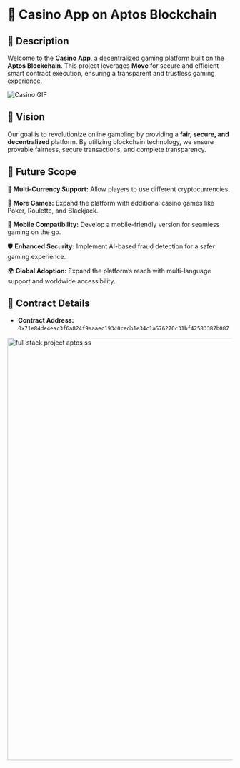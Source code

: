 # 🎰 Casino App on Aptos Blockchain

## 📜 Description
Welcome to the **Casino App**, a decentralized gaming platform built on the **Aptos Blockchain**. This project leverages **Move** for secure and efficient smart contract execution, ensuring a transparent and trustless gaming experience.

![Casino GIF](https://media.giphy.com/media/xT9IgG50Fb7Mi0prBC/giphy.gif)

## 🎯 Vision
Our goal is to revolutionize online gambling by providing a **fair, secure, and decentralized** platform. By utilizing blockchain technology, we ensure provable fairness, secure transactions, and complete transparency.

## 🔮 Future Scope
🚀 **Multi-Currency Support:** Allow players to use different cryptocurrencies.

🎲 **More Games:** Expand the platform with additional casino games like Poker, Roulette, and Blackjack.

📱 **Mobile Compatibility:** Develop a mobile-friendly version for seamless gaming on the go.

🛡 **Enhanced Security:** Implement AI-based fraud detection for a safer gaming experience.

🌍 **Global Adoption:** Expand the platform’s reach with multi-language support and worldwide accessibility.

## 🔗 Contract Details
- **Contract Address:** `0x71e84de4eac3f6a824f9aaaec193c0cedb1e34c1a576270c31bf42583387b087`

<img width="947" alt="full stack project aptos ss" src="https://github.com/user-attachments/assets/d144d0ee-3c1b-4b06-9d1d-1da5290472ce" />


